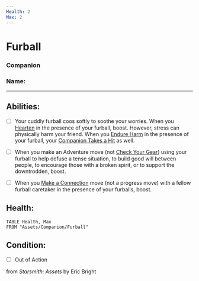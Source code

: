 ```yaml
---
Health: 2
Max: 2
---
```


# Furball
### Companion

### Name:<hr>

## Abilities:


- [ ] Your cuddly furball coos softly to soothe your worries. When you [Hearten](Moves/Recover/Hearten) in the presence of your furball, boost. However, stress can physically harm your friend. When you [Endure Harm](Moves/Suffer/Endure_Harm) in the presence of your furball, your [Companion Takes a Hit](Moves/Suffer/Companion_Takes_a_Hit) as well.

- [ ] When you make an Adventure move (not [Check Your Gear](Moves/Adventure/Check_Your_Gear)) using your furball to help defuse a tense situation, to build good will between people, to encourage those with a broken spirit, or to support the downtrodden, boost.

- [ ] When you [Make a Connection](Moves/Connection/Make_a_Connection) move (not a progress move) with a fellow furball caretaker in the presence of your furballs, boost.

## Health:
```dataview
TABLE Health, Max
FROM "Assets/Companion/Furball"
```


## Condition:
- [ ] Out of Action

from *Starsmith: Assets* by Eric Bright